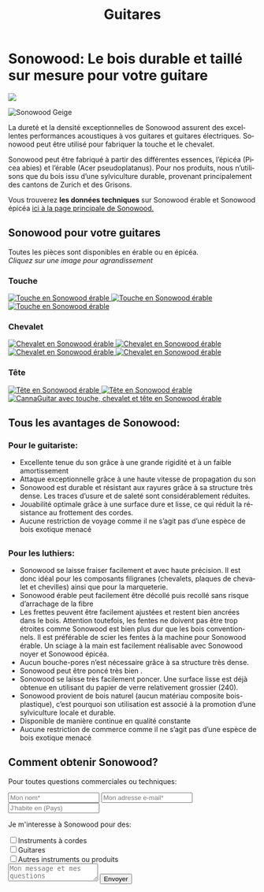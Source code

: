 ﻿---
lang: fr
title: 'Guitares'
order: 2
---

<div class="full-width-kenburns">
<div class="wrap-bg-image">

# Sonowood: Le bois durable et taillé sur mesure pour votre guitare

![](/assets/images/arrow-d-white.svg)

</div>
<img srcset="/assets/images/cannaguitar_ganzeGitarre.jpg"
     src="/assets/images/sonowood_cover.jpg" alt="Sonowood Geige">
</div>

<div class="full-width-grey">
<div class="wrap -cols2">

La dureté et la densité exceptionnelles de Sonowood assurent des excellentes performances acoustiques à vos guitares et guitares électriques. Sonowood peut être utilisé pour fabriquer la touche et le chevalet.

Sonowood peut être fabriqué à partir des différentes essences, l’épicéa (Picea abies) et l’érable (Acer pseudoplatanus). Pour nos produits, nous n’utilisons que du bois issu d’une sylviculture durable, provenant principalement des cantons de Zurich et des Grisons.

Vous trouverez **les données techniques** sur Sonowood érable et Sonowood épicéa <a href="/fr/products/#technicaldata">ici à la page principale de Sonowood.</a>

</div>
</div>

<div class="full-width">
<div class="wrap">

## Sonowood pour votre guitares

Toutes les pièces sont disponibles en érable ou en épicéa. <br/>
*Cliquez sur une image pour agrandissement*

### Touche

<div class="picturegallery">
      <a href="/assets/images/guitars/sonowood_guitar_fretboard2.jpg">
          <img src="/assets/images/guitars/sonowood_guitar_fretboard2_thumb.jpg" alt="Touche en Sonowood érable">
      </a>
      <a href="/assets/images/guitars/sonowood_eguitar_fretboard1.jpg">
          <img src="/assets/images/guitars/sonowood_eguitar_fretboard1_thumb.jpg" alt="Touche en Sonowood érable">
      </a>
      <a href="/assets/images/guitars/sonowood_eguitar_fretboard2.jpg">
          <img src="/assets/images/guitars/sonowood_eguitar_fretboard2_thumb.jpg" alt="Touche en Sonowood érable">
      </a>
</div>

### Chevalet

<div class="picturegallery">
      <a href="/assets/images/guitars/sonowood_guitar_bridge1.jpg">
          <img src="/assets/images/guitars/sonowood_guitar_bridge1_thumb.jpg" alt="Chevalet en Sonowood érable">
      </a>
      <a href="/assets/images/guitars/sonowood_guitar_bridge3.jpg">
          <img src="/assets/images/guitars/sonowood_guitar_bridge3_thumb.jpg" alt="Chevalet en Sonowood érable">
      </a>
      <a href="/assets/images/guitars/sonowood_guitar_bridge4.jpg">
          <img src="/assets/images/guitars/sonowood_guitar_bridge4_thumb.jpg" alt="Chevalet en Sonowood érable">
      </a>
      <a href="/assets/images/guitars/sonowood_guitar_bridge5.jpg">
          <img src="/assets/images/guitars/sonowood_guitar_bridge5_thumb.jpg" alt="Chevalet en Sonowood érable">
      </a>
</div>

### Tête

<div class="picturegallery">
      <a href="/assets/images/guitars/sonowood_guitar_headstock2.jpg">
          <img src="/assets/images/guitars/sonowood_guitar_headstock2_thumb.jpg" alt="Tête en Sonowood érable">
      </a>
      <a href="/assets/images/guitars/sonowood_guitar_headstock1.jpg">
          <img src="/assets/images/guitars/sonowood_guitar_headstock1_thumb.jpg" alt="Tête en Sonowood érable">
      </a>
      <a href="/assets/images/guitars/sonowood_eguitar_full1.jpg">
          <img src="/assets/images/guitars/sonowood_eguitar_full1_thumb.jpg" alt="CannaGuitar avec touche, chevalet et tête en Sonowood érable">
      </a>
</div>

</div>
</div>

<div class="full-width-red">
<div class="wrap -center">

## Tous les avantages de Sonowood:

### Pour le guitariste:

  - Excellente tenue du son grâce à une grande rigidité et à un faible amortissement
  - Attaque exceptionnelle grâce à une haute vitesse de propagation du son
  - Sonowood est durable et résistant aux rayures grâce à sa structure très dense. Les traces d’usure et de saleté sont considérablement réduites.
  - Jouabilité optimale grâce à une surface dure et lisse, ce qui réduit la résistance au frottement des cordes.
  - Aucune restriction de voyage comme il ne s’agit pas d’une espèce de bois exotique menacé


##

### Pour les luthiers:

  - Sonowood se laisse fraiser facilement et avec haute précision. Il est donc idéal pour les composants filigranes (chevalets, plaques de chevalet et chevilles) ainsi que pour la marqueterie.
  - Sonowood érable peut facilement être décollé puis recollé sans risque d’arrachage de la fibre
  - Les frettes peuvent être facilement ajustées et restent bien ancrées dans le bois. Attention toutefois, les fentes ne doivent pas être trop étroites comme Sonowood est bien plus dur que les bois conventionnels. Il est préférable de scier les fentes à la machine pour Sonowood érable. Un sciage à la main est facilement réalisable avec Sonowood noyer et Sonowood épicéa.
  - Aucun bouche-pores n’est nécessaire grâce à sa structure très dense.
  - Sonowood peut être poncé très bien .
  - Sonowood se laisse très facilement poncer. Une surface lisse est déjà obtenue en utilisant du papier de verre relativement grossier (240).
  - Sonowood provient de bois naturel (aucun matériau composite bois-plastique), c’est pourquoi son utilisation est associé à la promotion d’une sylviculture locale et durable.
  - Disponible de manière continue en qualité constante
  - Aucune restriction de commerce comme il ne s’agit pas d’une espèce de bois exotique menacé

</div>
</div>

<div class="full-width-grey">
<div class="wrap">

## Comment obtenir Sonowood?

Pour toutes questions commerciales ou techniques:

<script type="text/javascript">var submitted=false;</script>
<iframe name="hidden_iframe" id="hidden_iframe" style="display:none;" onload="if(submitted)  {window.location='';}"></iframe>

<form class="form" action="https://docs.google.com/forms/d/e/1FAIpQLScmllSAdsWOnOCcoBK-MsPOgC_icTCNbm0XAqzfv1LYG1xaHw/formResponse" target="hidden_iframe" onsubmit="return confirm('Thank you for your interest! We will get in touch as soon as possible')">
      <input type="text" name="entry.1998489538" class="input-line" placeholder="Mon nom*" required minlength="2">
      <input type="email" name="entry.913371209" class="input-line" placeholder="Mon adresse e-mail*" required minlength="3">
      <input type="text" name="entry.14292811" class="input-line" placeholder="J'habite en (Pays)" required minlength="2">
      <p>Je m'interesse à Sonowood pour des:</p>
      <div class="checkbox-wrapper">
        <input type="checkbox" name="entry.812095084" id="instrument-strings" value="strings"><label class="checkbox-label" for="instrument-strings">Instruments à cordes</label>
      </div>
      <div class="checkbox-wrapper">
        <input type="checkbox" name="entry.812095084" id="instrument-guitar" value="guitar"><label class="checkbox-label" for="instrument-guitar">Guitares</label>
      </div>
      <div class="checkbox-wrapper">
        <input type="checkbox" name="entry.812095084" id="instrument-other" value="other"><label class="checkbox-label" for="instrument-other">Autres instruments ou produits</label>
      </div>
      <textarea name="entry.1789398419" class="input-field" placeholder="Mon message et mes questions"></textarea>
      <input type="hidden" name="entry.298481630" value="FR">
      <button type="submit" class="form-submit">Envoyer</button>
</form>

</div>
</div>

<script src="/assets/js/jquery.min.js"></script>
<script src="/assets/lightgallery/js/lightgallery.min.js"></script>
<script src="/assets/lightgallery/js/lg-zoom.min.js"></script>
<script src="/assets/lightgallery/js/lg-thumbnail.min.js"></script>
<script src="/assets/lightgallery/js/lg-share.min.js"></script>
<script type="text/javascript">
  $(".picturegallery").lightGallery({
      download: false,
      googlePlus: false,
    });
</script>
